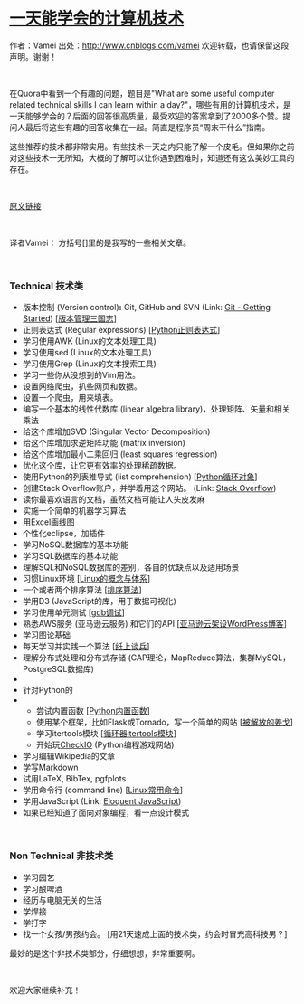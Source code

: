 # [一天能学会的计算机技术](http://www.cnblogs.com/vamei/p/3458615.html)

作者：Vamei 出处：http://www.cnblogs.com/vamei 欢迎转载，也请保留这段声明。谢谢！

 

在Quora中看到一个有趣的问题，题目是"What are some useful computer related technical skills I can learn within a day?"，哪些有用的计算机技术，是一天能够学会的？后面的回答很高质量，最受欢迎的答案拿到了2000多个赞。提问人最后将这些有趣的回答收集在一起。简直是程序员“周末干什么”指南。 

这些推荐的技术都非常实用。有些技术一天之内只能了解一个皮毛。但如果你之前对这些技术一无所知，大概的了解可以让你遇到困难时，知道还有这么美妙工具的存在。

 

[原文链接](https://www.quora.com/What-are-some-useful-computer-related-technical-skills-I-can-learn-within-a-day)

 

译者Vamei： 方括号[]里的是我写的一些相关文章。

 

### Technical 技术类

- 版本控制 (Version control)**:** Git, GitHub and SVN (Link: [Git - Getting Started](http://git-scm.com/book/en/Getting-Started)) [[版本管理三国志](http://www.cnblogs.com/vamei/archive/2013/02/21/2918069.html)]
- 正则表达式 (Regular expressions) [[Python正则表达式](http://www.cnblogs.com/vamei/archive/2012/08/31/2661870.html)]
- 学习使用AWK (Linux的文本处理工具)
- 学习使用sed (Linux的文本处理工具)
- 学习使用Grep (Linux的文本搜索工具)
- 学习一些你从没想到的Vim用法。
- 设置网络爬虫，扒些网页和数据。
- 设置一个爬虫，用来填表。
- 编写一个基本的线性代数库 (linear algebra library)，处理矩阵、矢量和相关乘法
- 给这个库增加SVD (Singular Vector Decomposition)
- 给这个库增加求逆矩阵功能 (matrix inversion)
- 给这个库增加最小二乘回归 (least squares regression)
- 优化这个库，让它更有效率的处理稀疏数据。
- 使用Python的列表推导式 (list comprehension) [[Python循环对象](http://www.cnblogs.com/vamei/archive/2012/07/09/2582499.html)] 
- 创建Stack Overflow账户，并学着用这个网站。 (Link: [Stack Overflow](http://stackoverflow.com/))
- 读你最喜欢语言的文档，虽然文档可能让人头皮发麻
- 实施一个简单的机器学习算法
- 用Excel画线图
- 个性化eclipse，加插件
- 学习NoSQL数据库的基本功能
- 学习SQL数据库的基本功能
- 理解SQL和NoSQL数据库的差别，各自的优缺点以及适用场景
- 习惯Linux环境 [[Linux的概念与体系](http://www.cnblogs.com/vamei/archive/2012/10/10/2718229.html)]
- 一个或者两个排序算法 [[排序算法](http://www.cnblogs.com/vamei/archive/2013/03/12/2948847.html)]
- 学用D3 (JavaScript的库，用于数据可视化)
- 学习使用单元测试 [[gdb调试](http://www.cnblogs.com/vamei/archive/2013/04/03/2998652.html)]
- 熟悉AWS服务 (亚马逊云服务) 和它们的API [[亚马逊云架设WordPress博客](http://www.cnblogs.com/vamei/p/3507834.html)]
- 学习图论基础
- 每天学习并实践一个算法 [[纸上谈兵](http://www.cnblogs.com/vamei/archive/2013/03/22/2974052.html)]
- 理解分布式处理和分布式存储 (CAP理论，MapReduce算法，集群MySQL，PostgreSQL数据库)
- ​
- 针对Python的
- - 尝试内置函数 [[Python内置函数](http://www.cnblogs.com/vamei/archive/2012/11/09/2762224.html)]
  - 使用某个框架，比如Flask或Tornado，写一个简单的网站 [[被解放的姜戈](http://www.cnblogs.com/vamei/archive/2012/09/13/2682778.html#section6)]
  - 学习itertools模块 [[循环器itertools模块](http://www.cnblogs.com/vamei/p/3174796.html)]
  - 开始玩[CheckIO](http://www.checkio.org/) (Python编程游戏网站)
- 学习编辑Wikipedia的文章
- 学写Markdown
- 试用LaTeX, BibTex, pgfplots
- 学用命令行 (command line) [[Linux常用命令](http://www.cnblogs.com/vamei/archive/2013/03/03/2871198.html)]
- 学用JavaScript (Link: [Eloquent JavaScript](http://eloquentjavascript.net/paper.html))
- 如果已经知道了面向对象编程，看一点设计模式

 

### Non Technical 非技术类

- 学习园艺
- 学习酿啤酒
- 经历与电脑无关的生活
- 学焊接
- 学打字
- 找一个女孩/男孩约会。 [用21天速成上面的技术类，约会时冒充高科技男？]

最妙的是这个非技术类部分，仔细想想，非常重要啊。

 

欢迎大家继续补充！